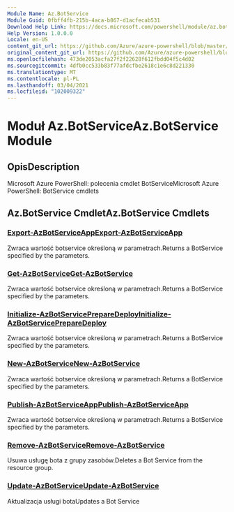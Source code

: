 ```yaml
---
Module Name: Az.BotService
Module Guid: 0fbff4fb-215b-4aca-b867-d1acfecab531
Download Help Link: https://docs.microsoft.com/powershell/module/az.botservice
Help Version: 1.0.0.0
Locale: en-US
content_git_url: https://github.com/Azure/azure-powershell/blob/master/src/BotService/help/Az.BotService.md
original_content_git_url: https://github.com/Azure/azure-powershell/blob/master/src/BotService/help/Az.BotService.md
ms.openlocfilehash: 473de2053acfa27f2f22628f612fbdd04f5c4d02
ms.sourcegitcommit: 4dfb0cc533b83f77afdcfbe2618c1e6c8d221330
ms.translationtype: MT
ms.contentlocale: pl-PL
ms.lasthandoff: 03/04/2021
ms.locfileid: "102009322"
---
```

# <span data-ttu-id="82a50-101">Moduł Az.BotService</span><span class="sxs-lookup"><span data-stu-id="82a50-101">Az.BotService Module</span></span>
## <span data-ttu-id="82a50-102">Opis</span><span class="sxs-lookup"><span data-stu-id="82a50-102">Description</span></span>
<span data-ttu-id="82a50-103">Microsoft Azure PowerShell: polecenia cmdlet BotService</span><span class="sxs-lookup"><span data-stu-id="82a50-103">Microsoft Azure PowerShell: BotService cmdlets</span></span>

## <span data-ttu-id="82a50-104">Az.BotService Cmdlet</span><span class="sxs-lookup"><span data-stu-id="82a50-104">Az.BotService Cmdlets</span></span>
### [<span data-ttu-id="82a50-105">Export-AzBotServiceApp</span><span class="sxs-lookup"><span data-stu-id="82a50-105">Export-AzBotServiceApp</span></span>](Export-AzBotServiceApp.md)
<span data-ttu-id="82a50-106">Zwraca wartość botservice określoną w parametrach.</span><span class="sxs-lookup"><span data-stu-id="82a50-106">Returns a BotService specified by the parameters.</span></span>

### [<span data-ttu-id="82a50-107">Get-AzBotService</span><span class="sxs-lookup"><span data-stu-id="82a50-107">Get-AzBotService</span></span>](Get-AzBotService.md)
<span data-ttu-id="82a50-108">Zwraca wartość botservice określoną w parametrach.</span><span class="sxs-lookup"><span data-stu-id="82a50-108">Returns a BotService specified by the parameters.</span></span>

### [<span data-ttu-id="82a50-109">Initialize-AzBotServicePrepareDeploy</span><span class="sxs-lookup"><span data-stu-id="82a50-109">Initialize-AzBotServicePrepareDeploy</span></span>](Initialize-AzBotServicePrepareDeploy.md)
<span data-ttu-id="82a50-110">Zwraca wartość botservice określoną w parametrach.</span><span class="sxs-lookup"><span data-stu-id="82a50-110">Returns a BotService specified by the parameters.</span></span>

### [<span data-ttu-id="82a50-111">New-AzBotService</span><span class="sxs-lookup"><span data-stu-id="82a50-111">New-AzBotService</span></span>](New-AzBotService.md)
<span data-ttu-id="82a50-112">Zwraca wartość botservice określoną w parametrach.</span><span class="sxs-lookup"><span data-stu-id="82a50-112">Returns a BotService specified by the parameters.</span></span>

### [<span data-ttu-id="82a50-113">Publish-AzBotServiceApp</span><span class="sxs-lookup"><span data-stu-id="82a50-113">Publish-AzBotServiceApp</span></span>](Publish-AzBotServiceApp.md)
<span data-ttu-id="82a50-114">Zwraca wartość botservice określoną w parametrach.</span><span class="sxs-lookup"><span data-stu-id="82a50-114">Returns a BotService specified by the parameters.</span></span>

### [<span data-ttu-id="82a50-115">Remove-AzBotService</span><span class="sxs-lookup"><span data-stu-id="82a50-115">Remove-AzBotService</span></span>](Remove-AzBotService.md)
<span data-ttu-id="82a50-116">Usuwa usługę bota z grupy zasobów.</span><span class="sxs-lookup"><span data-stu-id="82a50-116">Deletes a Bot Service from the resource group.</span></span>

### [<span data-ttu-id="82a50-117">Update-AzBotService</span><span class="sxs-lookup"><span data-stu-id="82a50-117">Update-AzBotService</span></span>](Update-AzBotService.md)
<span data-ttu-id="82a50-118">Aktualizacja usługi bota</span><span class="sxs-lookup"><span data-stu-id="82a50-118">Updates a Bot Service</span></span>


